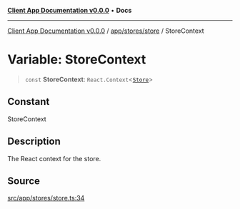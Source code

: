 [**Client App Documentation v0.0.0**](../../../../README.md) • **Docs**

***

[Client App Documentation v0.0.0](../../../../README.md) / [app/stores/store](../README.md) / StoreContext

# Variable: StoreContext

> `const` **StoreContext**: `React.Context`\<[`Store`](../interfaces/Store.md)\>

## Constant

StoreContext

## Description

The React context for the store.

## Source

[src/app/stores/store.ts:34](https://github.com/jimmykurian/Reactivities/blob/20f7213005ebb1bbbb30d291d5a2013ca64cd45c/client-app/src/app/stores/store.ts#L34)
